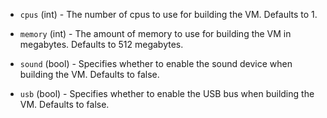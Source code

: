 <!-- Code generated from the comments of the HWConfig struct in builder/parallels/common/hw_config.go; DO NOT EDIT MANUALLY -->

-   `cpus` (int) - The number of cpus to use for building the VM.
Defaults to 1.

-   `memory` (int) - The amount of memory to use for building the VM in
megabytes. Defaults to 512 megabytes.

-   `sound` (bool) - Specifies whether to enable the sound device when
building the VM. Defaults to false.

-   `usb` (bool) - Specifies whether to enable the USB bus when building
the VM. Defaults to false.
